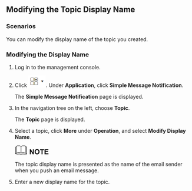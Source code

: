 ## Modifying the Topic Display Name

### Scenarios

You can modify the display name of the topic you created.

### Modifying the Display Name

1.  Log in to the management console.

2.  Click ![](./figure/001.png). Under **Application**, click **Simple Message Notification**.

	The **Simple Message Notification** page is displayed.

1.  In the navigation tree on the left, choose **Topic**.

	The **Topic** page is displayed.

1.  Select a topic, click **More** under **Operation**, and select **Modify Display Name**.

	![](./figure/note.png)

	The topic display name is presented as the name of the email sender when you push an email message.

1.  Enter a new display name for the topic.
